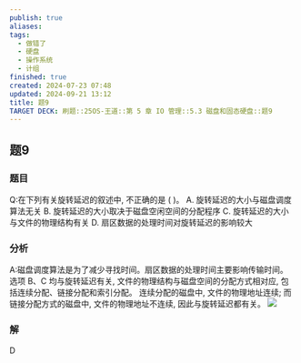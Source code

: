 ```yaml
---
publish: true
aliases: 
tags:
  - 做错了
  - 硬盘
  - 操作系统
  - 计组
finished: true
created: 2024-07-23 07:48
updated: 2024-09-21 13:12
title: 题9
TARGET DECK: 刷题::25OS-王道::第 5 章 IO 管理::5.3 磁盘和固态硬盘::题9
---
```


## 题9
### 题目
Q:在下列有关旋转延迟的叙述中, 不正确的是 ( )。
A. 旋转延迟的大小与磁盘调度算法无关
B. 旋转延迟的大小取决于磁盘空闲空间的分配程序
C. 旋转延迟的大小与文件的物理结构有关
D. 扇区数据的处理时间对旋转延迟的影响较大
### 分析
A:磁盘调度算法是为了减少寻找时间。扇区数据的处理时间主要影响传输时间。
选项 B、C 均与旋转延迟有关, 文件的物理结构与磁盘空间的分配方式相对应, 包括连续分配、链接分配和索引分配。
连续分配的磁盘中, 文件的物理地址连续; 
而链接分配方式的磁盘中, 文件的物理地址不连续, 因此与旋转延迟都有关。
![](https://img.hwenyi.tech/202408112034962.webp)
### 解
D
